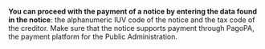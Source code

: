 **You can proceed with the payment of a notice by entering the data found in the notice**: the alphanumeric IUV code of the notice and the tax code of the creditor.
Make sure that the notice supports payment through PagoPA, the payment platform for the Public Administration.
